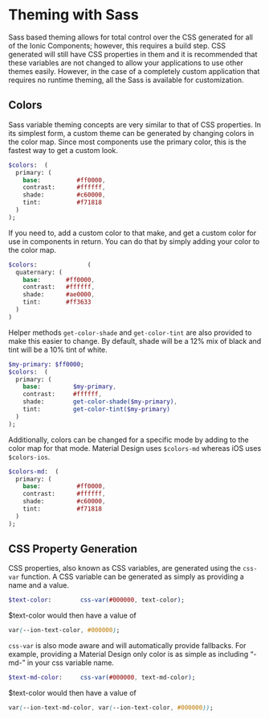 # Theming with Sass
Sass based theming allows for total control over the CSS generated for all of the Ionic Components; however, this requires a build step. CSS generated will still have CSS properties in them and it is recommended that these variables are not changed to allow your applications to use other themes easily.  However, in the case of a completely custom application that requires no runtime theming, all the Sass is available for customization.

## Colors
Sass variable theming concepts are very similar to that of CSS properties. In its simplest form, a custom theme can be generated by changing colors in the color map. Since most components use the primary color, this is the fastest way to get a custom look.

```sass
$colors:  (
  primary: (
    base:          #ff0000,
    contrast:      #ffffff,
    shade:         #c60000,
    tint:          #f71818
  )
);
```

If you need to, add a custom color to that make, and get a custom color for use in components in return. You can do that by simply adding your color to the color map.

```sass
$colors:              (
  quaternary: (
    base:       #ff0000,
    contrast:   #ffffff,
    shade:      #ae0000,
    tint:       #ff3633
  )
)
```

Helper methods `get-color-shade` and `get-color-tint` are also provided to make this easier to change. By default, shade will be a 12% mix of black and tint will be a 10% tint of white.

```sass
$my-primary: $ff0000;
$colors:  (
  primary: (
    base:         $my-primary,
    contrast:     #ffffff,
    shade:        get-color-shade($my-primary),
    tint:         get-color-tint($my-primary)
  )
);
```

Additionally, colors can be changed for a specific mode by adding to the color map for that mode. Material Design uses `$colors-md` whereas iOS uses `$colors-ios`.

```sass
$colors-md:  (
  primary: (
    base:          #ff0000,
    contrast:      #ffffff,
    shade:         #c60000,
    tint:          #f71818
  )
);
```

## CSS Property Generation
CSS properties, also known as CSS variables, are generated using the `css-var` function. A CSS variable can be generated as simply as providing a name and a value. 

```sass
$text-color:        css-var(#000000, text-color);
```

$text-color would then have a value of

```css
var(--ion-text-color, #000000);
```


`css-var` is also mode aware and will automatically provide fallbacks. For example, providing a Material Design only color is as simple as including “-md-” in your css variable name.

```sass
$text-md-color:     css-var(#000000, text-md-color);
```

$text-color would then have a value of

```css
var(--ion-text-md-color, var(--ion-text-color, #000000));
```
